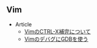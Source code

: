 ## Vim

+ Article
    + [VimのCTRL-X補完について](https://daisuzu.hatenablog.com/entry/2015/12/05/002129)
    + [VimのデバグにGDBを使う](https://quipper.hatenablog.com/entry/vim-gdb-ujihisa)
